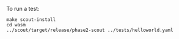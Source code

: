 
To run a test:

```
make scout-install
cd wasm
../scout/target/release/phase2-scout ../tests/helloworld.yaml
```
